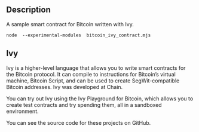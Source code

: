 ## Description
A sample smart contract for Bitcoin written with Ivy.

```
node  --experimental-modules  bitcoin_ivy_contract.mjs
```

## Ivy
Ivy is a higher-level language that allows you to write smart contracts for the Bitcoin protocol. It can compile to instructions for Bitcoin’s virtual machine, Bitcoin Script, and can be used to create SegWit-compatible Bitcoin addresses. Ivy was developed at Chain.

You can try out Ivy using the Ivy Playground for Bitcoin, which allows you to create test contracts and try spending them, all in a sandboxed environment.

You can see the source code for these projects on GitHub.
